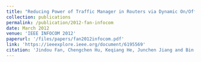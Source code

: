 ```yaml
---
title: "Reducing Power of Traffic Manager in Routers via Dynamic On/Off-chip Scheduling"
collection: publications
permalink: /publication/2012-fan-infocom
date: March 2012
venue: 'IEEE INFOCOM 2012'
paperurl: '/files/papers/fan2012infocom.pdf'
link: 'https://ieeexplore.ieee.org/document/6195569'
citation: 'Jindou Fan, Chengchen Hu, Keqiang He, Junchen Jiang and Bin Liu'
---
```

